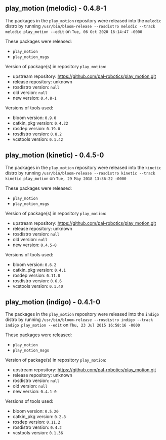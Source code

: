 ## play_motion (melodic) - 0.4.8-1

The packages in the `play_motion` repository were released into the `melodic` distro by running `/usr/bin/bloom-release --rosdistro melodic --track melodic play_motion --edit` on `Tue, 06 Oct 2020 16:14:47 -0000`

These packages were released:
- `play_motion`
- `play_motion_msgs`

Version of package(s) in repository `play_motion`:

- upstream repository: https://github.com/pal-robotics/play_motion.git
- release repository: unknown
- rosdistro version: `null`
- old version: `null`
- new version: `0.4.8-1`

Versions of tools used:

- bloom version: `0.9.0`
- catkin_pkg version: `0.4.22`
- rosdep version: `0.19.0`
- rosdistro version: `0.8.2`
- vcstools version: `0.1.42`


## play_motion (kinetic) - 0.4.5-0

The packages in the `play_motion` repository were released into the `kinetic` distro by running `/usr/bin/bloom-release --rosdistro kinetic --track kinetic play_motion` on `Tue, 29 May 2018 13:36:22 -0000`

These packages were released:
- `play_motion`
- `play_motion_msgs`

Version of package(s) in repository `play_motion`:

- upstream repository: https://github.com/pal-robotics/play_motion.git
- release repository: unknown
- rosdistro version: `null`
- old version: `null`
- new version: `0.4.5-0`

Versions of tools used:

- bloom version: `0.6.2`
- catkin_pkg version: `0.4.1`
- rosdep version: `0.11.8`
- rosdistro version: `0.6.6`
- vcstools version: `0.1.40`


## play_motion (indigo) - 0.4.1-0

The packages in the `play_motion` repository were released into the `indigo` distro by running `/usr/bin/bloom-release --rosdistro indigo --track indigo play_motion --edit` on `Thu, 23 Jul 2015 16:58:16 -0000`

These packages were released:
- `play_motion`
- `play_motion_msgs`

Version of package(s) in repository `play_motion`:
- upstream repository: https://github.com/pal-robotics/play_motion.git
- release repository: unknown
- rosdistro version: `null`
- old version: `null`
- new version: `0.4.1-0`

Versions of tools used:
- bloom version: `0.5.20`
- catkin_pkg version: `0.2.8`
- rosdep version: `0.11.2`
- rosdistro version: `0.4.2`
- vcstools version: `0.1.36`



